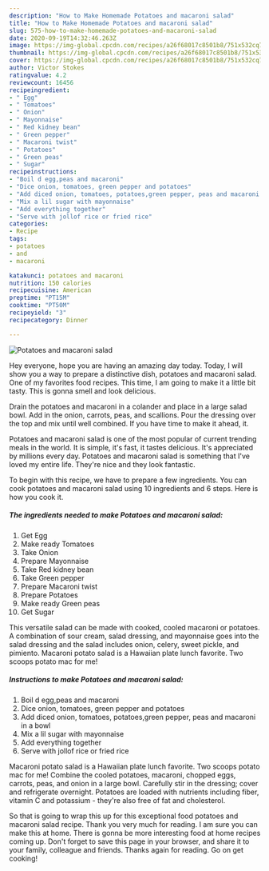 ```yaml
---
description: "How to Make Homemade Potatoes and macaroni salad"
title: "How to Make Homemade Potatoes and macaroni salad"
slug: 575-how-to-make-homemade-potatoes-and-macaroni-salad
date: 2020-09-19T14:32:46.263Z
image: https://img-global.cpcdn.com/recipes/a26f68017c8501b8/751x532cq70/potatoes-and-macaroni-salad-recipe-main-photo.jpg
thumbnail: https://img-global.cpcdn.com/recipes/a26f68017c8501b8/751x532cq70/potatoes-and-macaroni-salad-recipe-main-photo.jpg
cover: https://img-global.cpcdn.com/recipes/a26f68017c8501b8/751x532cq70/potatoes-and-macaroni-salad-recipe-main-photo.jpg
author: Victor Stokes
ratingvalue: 4.2
reviewcount: 16456
recipeingredient:
- " Egg"
- " Tomatoes"
- " Onion"
- " Mayonnaise"
- " Red kidney bean"
- " Green pepper"
- " Macaroni twist"
- " Potatoes"
- " Green peas"
- " Sugar"
recipeinstructions:
- "Boil d egg,peas and macaroni"
- "Dice onion, tomatoes, green pepper and potatoes"
- "Add diced onion, tomatoes, potatoes,green pepper, peas and macaroni in a bowl"
- "Mix a lil sugar with mayonnaise"
- "Add everything together"
- "Serve with jollof rice or fried rice"
categories:
- Recipe
tags:
- potatoes
- and
- macaroni

katakunci: potatoes and macaroni 
nutrition: 150 calories
recipecuisine: American
preptime: "PT15M"
cooktime: "PT50M"
recipeyield: "3"
recipecategory: Dinner

---
```



![Potatoes and macaroni salad](https://img-global.cpcdn.com/recipes/a26f68017c8501b8/751x532cq70/potatoes-and-macaroni-salad-recipe-main-photo.jpg)

Hey everyone, hope you are having an amazing day today. Today, I will show you a way to prepare a distinctive dish, potatoes and macaroni salad. One of my favorites food recipes. This time, I am going to make it a little bit tasty. This is gonna smell and look delicious.

Drain the potatoes and macaroni in a colander and place in a large salad bowl. Add in the onion, carrots, peas, and scallions. Pour the dressing over the top and mix until well combined. If you have time to make it ahead, it.

Potatoes and macaroni salad is one of the most popular of current trending meals in the world. It is simple, it's fast, it tastes delicious. It's appreciated by millions every day. Potatoes and macaroni salad is something that I've loved my entire life. They're nice and they look fantastic.


To begin with this recipe, we have to prepare a few ingredients. You can cook potatoes and macaroni salad using 10 ingredients and 6 steps. Here is how you cook it.

<!--inarticleads1-->

##### The ingredients needed to make Potatoes and macaroni salad:

1. Get  Egg
1. Make ready  Tomatoes
1. Take  Onion
1. Prepare  Mayonnaise
1. Take  Red kidney bean
1. Take  Green pepper
1. Prepare  Macaroni twist
1. Prepare  Potatoes
1. Make ready  Green peas
1. Get  Sugar


This versatile salad can be made with cooked, cooled macaroni or potatoes. A combination of sour cream, salad dressing, and mayonnaise goes into the salad dressing and the salad includes onion, celery, sweet pickle, and pimiento. Macaroni potato salad is a Hawaiian plate lunch favorite. Two scoops potato mac for me! 

<!--inarticleads2-->

##### Instructions to make Potatoes and macaroni salad:

1. Boil d egg,peas and macaroni
1. Dice onion, tomatoes, green pepper and potatoes
1. Add diced onion, tomatoes, potatoes,green pepper, peas and macaroni in a bowl
1. Mix a lil sugar with mayonnaise
1. Add everything together
1. Serve with jollof rice or fried rice


Macaroni potato salad is a Hawaiian plate lunch favorite. Two scoops potato mac for me! Combine the cooled potatoes, macaroni, chopped eggs, carrots, peas, and onion in a large bowl. Carefully stir in the dressing; cover and refrigerate overnight. Potatoes are loaded with nutrients including fiber, vitamin C and potassium - they&#39;re also free of fat and cholesterol. 

So that is going to wrap this up for this exceptional food potatoes and macaroni salad recipe. Thank you very much for reading. I am sure you can make this at home. There is gonna be more interesting food at home recipes coming up. Don't forget to save this page in your browser, and share it to your family, colleague and friends. Thanks again for reading. Go on get cooking!
